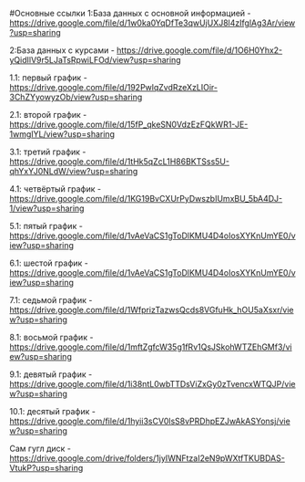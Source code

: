 #Основные ссылки
1:База данных с основной информацией - https://drive.google.com/file/d/1w0ka0YqDfTe3qwUjUXJ8l4zIfglAg3Ar/view?usp=sharing

2:База данных с курсами - https://drive.google.com/file/d/1O6H0Yhx2-yQidIlV9r5LJaTsRpwiLFOd/view?usp=sharing

1.1: первый график - https://drive.google.com/file/d/192PwlqZvdRzeXzLIOir-3ChZYyowyzOb/view?usp=sharing

2.1: второй график - https://drive.google.com/file/d/15fP_qkeSN0VdzEzFQkWR1-JE-1wmgIYL/view?usp=sharing

3.1: третий график - https://drive.google.com/file/d/1tHk5qZcL1H86BKTSss5U-qhYxYJ0NLdW/view?usp=sharing

4.1: четвёртый график - https://drive.google.com/file/d/1KG19BvCXUrPyDwszbIUmxBU_5bA4DJ-1/view?usp=sharing

5.1: пятый график - https://drive.google.com/file/d/1vAeVaCS1gToDlKMU4D4oIosXYKnUmYE0/view?usp=sharing

6.1: шестой график - https://drive.google.com/file/d/1vAeVaCS1gToDlKMU4D4oIosXYKnUmYE0/view?usp=sharing

7.1: седьмой график - https://drive.google.com/file/d/1WfprizTazwsQcds8VGfuHk_hOU5aXsxr/view?usp=sharing

8.1: восьмой график - https://drive.google.com/file/d/1mftZgfcW35g1fRv1QsJSkohWTZEhGMf3/view?usp=sharing

9.1: девятый график - https://drive.google.com/file/d/1i38ntL0wbTTDsViZxGy0zTvencxWTQJP/view?usp=sharing

10.1: десятый график - https://drive.google.com/file/d/1hyii3sCV0lsS8vPRDhpEZJwAkASYonsj/view?usp=sharing



Сам гугл диск - https://drive.google.com/drive/folders/1jyIWNFtzaI2eN9pWXtfTKUBDAS-VtukP?usp=sharing